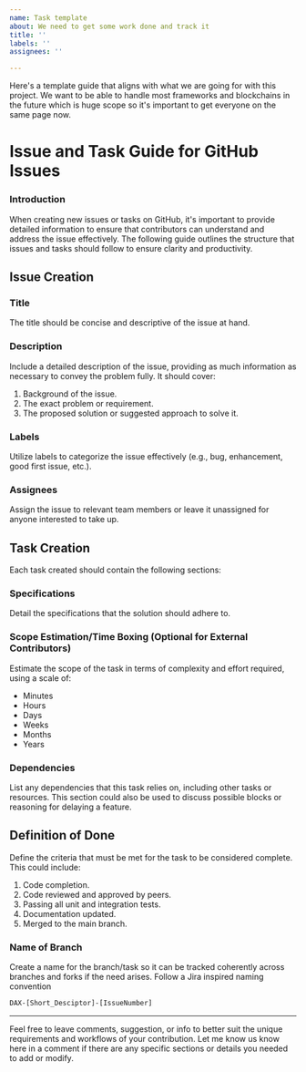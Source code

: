 ```yaml
---
name: Task template
about: We need to get some work done and track it
title: ''
labels: ''
assignees: ''

---
```


Here's a template guide that aligns with what we are going for with this project. We want to be able to handle most frameworks and blockchains in the future which is huge scope so it's important to get everyone on the same page now.

# Issue and Task Guide for GitHub Issues

### Introduction

When creating new issues or tasks on GitHub, it's important to provide detailed information to ensure that contributors can understand and address the issue effectively. The following guide outlines the structure that issues and tasks should follow to ensure clarity and productivity.

## Issue Creation

### Title
The title should be concise and descriptive of the issue at hand.

### Description
Include a detailed description of the issue, providing as much information as necessary to convey the problem fully. It should cover:
1. Background of the issue.
2. The exact problem or requirement.
3. The proposed solution or suggested approach to solve it.

### Labels
Utilize labels to categorize the issue effectively (e.g., bug, enhancement, good first issue, etc.).

### Assignees
Assign the issue to relevant team members or leave it unassigned for anyone interested to take up.

## Task Creation

Each task created should contain the following sections:

### Specifications
Detail the specifications that the solution should adhere to.

### Scope Estimation/Time Boxing (Optional for External Contributors)
Estimate the scope of the task in terms of complexity and effort required, using a scale of:
- Minutes
- Hours
- Days
- Weeks
- Months
- Years

### Dependencies
List any dependencies that this task relies on, including other tasks or resources. This section could also be used to discuss possible blocks or reasoning for delaying a feature.

## Definition of Done

Define the criteria that must be met for the task to be considered complete. This could include:
1. Code completion.
2. Code reviewed and approved by peers.
3. Passing all unit and integration tests.
4. Documentation updated.
5. Merged to the main branch.

### Name of Branch
Create a name for the branch/task so it can be tracked coherently across branches and forks if the need arises. Follow a Jira inspired naming convention
```bash
DAX-[Short_Desciptor]-[IssueNumber]
```

---

Feel free to leave comments, suggestion, or info to better suit the unique requirements and workflows of your contribution. Let me know us know here in a comment if there are any specific sections or details you needed to add or modify.
